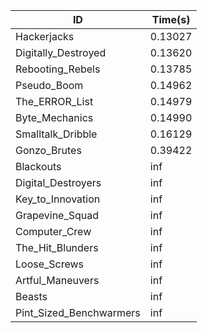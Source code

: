 |ID|Time(s)|
|-|-|
|Hackerjacks|0.13027|
|Digitally_Destroyed|0.13620|
|Rebooting_Rebels|0.13785|
|Pseudo_Boom|0.14962|
|The_ERROR_List|0.14979|
|Byte_Mechanics|0.14990|
|Smalltalk_Dribble|0.16129|
|Gonzo_Brutes|0.39422|
|Blackouts|inf|
|Digital_Destroyers|inf|
|Key_to_Innovation|inf|
|Grapevine_Squad|inf|
|Computer_Crew|inf|
|The_Hit_Blunders|inf|
|Loose_Screws|inf|
|Artful_Maneuvers|inf|
|Beasts|inf|
|Pint_Sized_Benchwarmers|inf|
